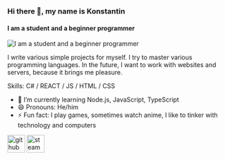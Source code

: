 ### Hi there 👋, my name is Konstantin
#### I am a student and a beginner programmer
![I am a student and a beginner programmer](http://tenka.seiha.org/images2016/candy3/50.jpg)

I write various simple projects for myself. I try to master various programming languages. In the future, I want to work with websites and servers, because it brings me pleasure.

Skills: C# / REACT / JS / HTML / CSS

- 🌱 I’m currently learning Node.js, JavaScript, TypeScript 
- 😄 Pronouns: He/him 
- ⚡ Fun fact: I play games, sometimes watch anime, I like to tinker with technology and computers 


[<img src='https://cdn.jsdelivr.net/npm/simple-icons@3.0.1/icons/github.svg' alt='github' height='40'>](https://github.com/Elster2435)  [<img src='https://cdn.jsdelivr.net/npm/simple-icons@3.0.1/icons/steam.svg' alt='steam' height='40'>](https://steamcommunity.com/profiles/76561198867396433/)    
